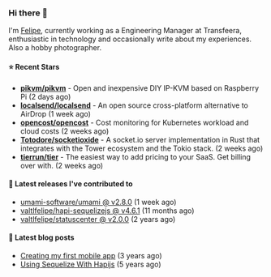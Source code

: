 ### Hi there 👋

I'm [Felipe](https://felipe.im), currently working as a Engineering Manager at Transfeera, enthusiastic in technology and occasionally write about my experiences. Also a hobby photographer.

#### ⭐ Recent Stars
- **[pikvm/pikvm](https://github.com/pikvm/pikvm)** - Open and inexpensive DIY IP-KVM based on Raspberry Pi (2 days ago)
- **[localsend/localsend](https://github.com/localsend/localsend)** - An open source cross-platform alternative to AirDrop (1 week ago)
- **[opencost/opencost](https://github.com/opencost/opencost)** - Cost monitoring for Kubernetes workload and cloud costs (2 weeks ago)
- **[Totodore/socketioxide](https://github.com/Totodore/socketioxide)** - A socket.io server implementation in Rust that integrates with the Tower ecosystem and the Tokio stack. (2 weeks ago)
- **[tierrun/tier](https://github.com/tierrun/tier)** - The easiest way to add pricing to your SaaS. Get billing over with. (2 weeks ago)

#### 🚀 Latest releases I've contributed to


- [umami-software/umami @ v2.8.0](https://github.com/umami-software/umami/releases/tag/v2.8.0) (1 week ago)
- [valtlfelipe/hapi-sequelizejs @ v4.6.1](https://github.com/valtlfelipe/hapi-sequelizejs/releases/tag/v4.6.1) (11 months ago)
- [valtlfelipe/statuscenter @ v2.0.0](https://github.com/valtlfelipe/statuscenter/releases/tag/v2.0.0) (2 years ago)

#### 📄 Latest blog posts
- [Creating my first mobile app](https://felipe.im/posts/creating-my-first-mobile-app/) (3 years ago)
- [Using Sequelize With Hapijs](https://felipe.im/posts/using-sequelize-with-hapijs/) (5 years ago)